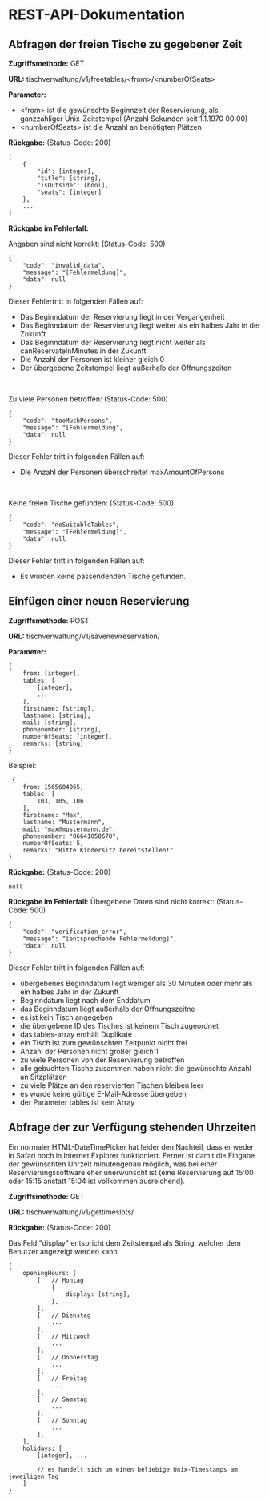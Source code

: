 # REST-API-Dokumentation

## Abfragen der freien Tische zu gegebener Zeit

**Zugriffsmethode:** GET

**URL:** tischverwaltung/v1/freetables/\<from\>/\<numberOfSeats\>

**Parameter:**

- \<from\> ist die gewünschte Beginnzeit der Reservierung, als ganzzahliger Unix-Zeitstempel (Anzahl Sekunden seit 1.1.1970 00:00)
- \<numberOfSeats\> ist die Anzahl an benötigten Plätzen

**Rückgabe:** (Status-Code: 200)

    [
        {
    	    "id": [integer],
    	    "title": [string],
    	    "isOutside": [bool],
    	    "seats": [integer]
    	},
    	...
    ]

**Rückgabe im Fehlerfall:**

Angaben sind nicht korrekt: (Status-Code: 500)

    {
        "code": "invalid_data",
        "message": "[Fehlermeldung]",
        "data": null
    }

Dieser Fehlertritt in folgenden Fällen auf:

- Das Beginndatum der Reservierung liegt in der Vergangenheit
- Das Beginndatum der Reservierung liegt weiter als ein halbes Jahr in der Zukunft
- Das Beginndatum der Reservierung liegt nicht weiter als canReservateInMinutes in der Zukunft
- Die Anzahl der Personen ist kleiner gleich 0
- Der übergebene Zeitstempel liegt außerhalb der Öffnungszeiten

<br>

Zu viele Personen betroffen: (Status-Code: 500)

    {
        "code": "tooMuchPersons",
        "message": "[Fehlermeldung",
        "data": null
    }

Dieser Fehler tritt in folgenden Fällen auf:

- Die Anzahl der Personen überschreitet maxAmountOfPersons

<br>

Keine freien Tische gefunden: (Status-Code: 500)

    {
        "code": "noSuitableTables",
        "message": "[Fehlermeldung]",
        "data": null
    }

Dieser Fehler tritt in folgenden Fällen auf:

- Es wurden keine passendenden Tische gefunden.

## Einfügen einer neuen Reservierung

**Zugriffsmethode:** POST

**URL:** tischverwaltung/v1/savenewreservation/

**Parameter:**

    {
        from: [integer],
        tables: [
    	    [integer],
    	    ...
    	],
    	firstname: [string],
    	lastname: [string],
    	mail: [string],
    	phonenumber: [string],
    	numberOfSeats: [integer],
		remarks: [string]
    }

Beispiel:

     {
    	from: 1565604065,
    	tables: [
    	    103, 105, 106
    	],
    	firstname: "Max",
    	lastname: "Mustermann",
    	mail: "max@mustermann.de",
    	phonenumber: "06641050678",
    	numberOfSeats: 5,
		remarks: "Bitte Kindersitz bereitstellen!"
    }

**Rückgabe:** (Status-Code: 200)

    null

**Rückgabe im Fehlerfall:** Übergebene Daten sind nicht korrekt: (Status-Code: 500)

    {
        "code": "verification_error",
        "message": "[entsprechende Fehlermeldung]",
        "data": null
    }

Dieser Fehler tritt in folgenden Fällen auf:

- übergebenes Beginndatum liegt weniger als 30 Minuten oder mehr als ein halbes Jahr in der Zukunft
- Beginndatum liegt nach dem Enddatum
- das Beginndatum liegt außerhalb der Öffnungszeitne
- es ist kein Tisch angegeben
- die übergebene ID des Tisches ist keinem Tisch zugeordnet
- das tables-array enthält Duplikate
- ein Tisch ist zum gewünschten Zeitpunkt nicht frei
- Anzahl der Personen nicht größer gleich 1
- zu viele Personen von der Reservierung betroffen
- alle gebuchten Tische zusammen haben nicht die gewünschte Anzahl an Sitzplätzen
- zu viele Plätze an den reservierten Tischen bleiben leer
- es wurde keine gültige E-Mail-Adresse übergeben
- der Parameter tables ist kein Array

## Abfrage der zur Verfügung stehenden Uhrzeiten

Ein normaler HTML-DateTimePicker hat leider den Nachteil, dass er weder in Safari noch in Internet Explorer funktioniert. Ferner ist damit die Eingabe der gewünschten Uhrzeit minutengenau möglich, was bei einer Reservierungssoftware eher unerwünscht ist (eine Reservierung auf 15:00 oder 15:15 anstatt 15:04 ist vollkommen ausreichend).

**Zugriffsmethode:** GET

**URL:** tischverwaltung/v1/gettimeslots/

**Rückgabe:** (Status-Code: 200)

Das Feld "display" entspricht dem Zeitstempel als String, welcher dem Benutzer angezeigt werden kann.

    {
		openingHours: [
			[	// Montag
				{
					display: [string],
				}, ...
			],
			[	// Dienstag
				...
			],
			[	// Mittwoch
				...
			],
			[	// Donnerstag
				...
			],
			[	// Freitag
				...
			],
			[	// Samstag
				...
			],
			[	// Sonntag
				...
			],
		],
		holidays: [
			[integer], ...		
			
			// es handelt sich um einen beliebige Unix-Timestamps am jeweiligen Tag
		]
	}

